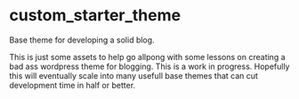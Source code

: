 # custom_starter_theme
Base theme for developing a solid blog.

This is just some assets to help go allpong with some lessons on creating a bad ass wordpress theme for blogging.
This is a work in progress.
Hopefully this will eventually scale into many usefull base themes that can cut development time in half or better.
